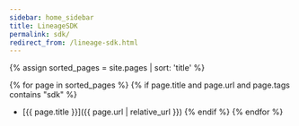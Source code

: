 ```yaml
---
sidebar: home_sidebar
title: LineageSDK
permalink: sdk/
redirect_from: /lineage-sdk.html
---
```


{% assign sorted_pages = site.pages | sort: 'title' %}

{% for page in sorted_pages %}
{% if page.title and page.url and page.tags contains "sdk" %}
- [{{ page.title }}]({{ page.url | relative_url }})
{% endif %}
{% endfor %}
